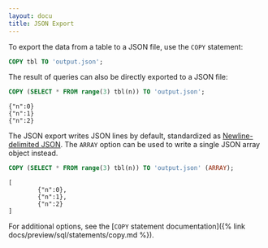 ```yaml
---
layout: docu
title: JSON Export
---
```


To export the data from a table to a JSON file, use the `COPY` statement:

```sql
COPY tbl TO 'output.json';
```

The result of queries can also be directly exported to a JSON file:

```sql
COPY (SELECT * FROM range(3) tbl(n)) TO 'output.json';
```

```text
{"n":0}
{"n":1}
{"n":2}
```

The JSON export writes JSON lines by default, standardized as [Newline-delimited JSON](https://en.wikipedia.org/wiki/JSON_streaming#NDJSON).
The `ARRAY` option can be used to write a single JSON array object instead.

```sql
COPY (SELECT * FROM range(3) tbl(n)) TO 'output.json' (ARRAY);
```

```text
[
        {"n":0},
        {"n":1},
        {"n":2}
]
```

For additional options, see the [`COPY` statement documentation]({% link docs/preview/sql/statements/copy.md %}).
